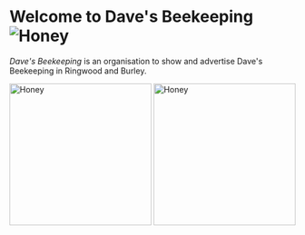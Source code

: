 # Welcome to Dave's Beekeeping ![Honey](https://honey.thegillams.co.uk/img/icons/favicon-32x32.png)
*Dave's Beekeeping* is an organisation to show and advertise Dave's Beekeeping in Ringwood and Burley.

<img src="https://honey.thegillams.co.uk/img/77%20Products%20copy.JPG" height="250px" alt="Honey"/> <img src="https://honey.thegillams.co.uk/img/honey.png" height="250px" alt="Honey"/>
